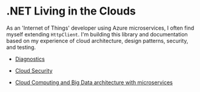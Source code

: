 # .NET Living in the Clouds

As an 'Internet of Things' developer using Azure microservices, I often find myself extending `HttpClient`. I'm building this library and documentation based on my experience of cloud architecture, design patterns, security, and testing.

* [Diagnostics](https://github.com/afdabro/HttpClientExtensions/blob/master/Docs/Diagnostics.md)
 
* [Cloud Security](https://github.com/afdabro/HttpClientExtensions/blob/master/Docs/Security.md)

* [Cloud Computing and Big Data architecture with microservices](https://github.com/afdabro/HttpClientExtensions/blob/master/Docs/Cloud%20Computing%20and%20Big%20Data.md)
